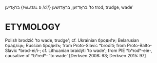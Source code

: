 בראָדיען
{ᴘᴀʟᴀᴛᴀʟ ᴅ /dʲ/}
בראָדזען, בראָדזשען
'to trod, trudge, wade'

ETYMOLOGY
===========
Polish brodzić 'to wade, trudge'; cf. Ukrainian броди́ти; Belarusian брадзі́ць; Russian броди́ть; from Proto-Slavic *brodìti; from Proto-Balto-Slavic *brod-ei/i-; cf. Lithuanian braidýti 'to wade';  from PIE *bʰrodʰ-eie-, causative of *bʰredʰ- 'to wade'
[Derksen 2008: 63; Derksen 2015: 97]
